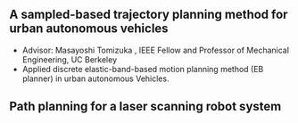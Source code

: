 
## A sampled-based trajectory planning method for urban autonomous vehicles
* Advisor: Masayoshi Tomizuka , IEEE Fellow and Professor of Mechanical Engineering, UC Berkeley
* Applied discrete elastic-band-based motion planning method (EB planner) in urban autonomous Vehicles.

## Path planning for a laser scanning robot system

